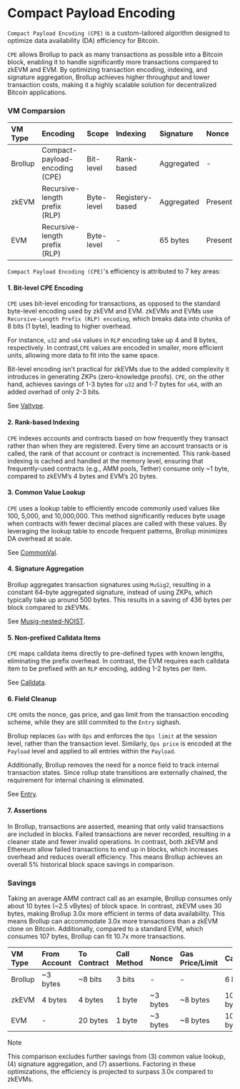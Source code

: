 # Compact Payload Encoding
`Compact Payload Encoding (CPE)` is a custom-tailored algorithm designed to optimize data availability (DA) efficiency for Bitcoin.

`CPE` allows Brollup to pack as many transactions as possible into a Bitcoin block, enabling it to handle significantly more transactions compared to zkEVM and EVM. By optimizing transaction encoding, indexing, and signature aggregation, Brollup achieves higher throughput and lower transaction costs, making it a highly scalable solution for decentralized Bitcoin applications.

### VM Comparsion
| VM Type | Encoding                        | Scope      | Indexing       | Signature   | Nonce     | Gas Price/Limit | Error-handling | Efficiency |
|:--------|:--------------------------------|:-----------|:---------------|:------------|:----------|:----------------|:---------------|:-----------|
| Brollup | Compact-payload-encoding (CPE)  | Bit-level  | Rank-based     | Aggregated  | -         | -               | Assertions     | 10.7x      |
| zkEVM   | Recursive-length prefix (RLP)   | Byte-level | Registery-based| Aggregated  | Present   | Present         | Failures       | 3.5x       |
| EVM     | Recursive-length prefix (RLP)   | Byte-level | -              | 65 bytes    | Present   | Present         | Failures       | 1x         |

`Compact Payload Encoding (CPE)`'s efficiency is attributed to 7 key areas:

#### 1. Bit-level CPE Encoding
`CPE` uses bit-level encoding for transactions, as opposed to the standard byte-level encoding used by zkEVM and EVM. zkEVMs and EVMs use `Recursive-Length Prefix (RLP) encoding`, which breaks data into chunks of 8 bits (1 byte), leading to higher overhead. 

For instance, `u32` and `u64` values in `RLP` encoding take up 4 and 8 bytes, respectively. In contrast,`CPE` values are encoded in smaller, more efficient units, allowing more data to fit into the same space. 

Bit-level encoding isn't practical for zkEVMs due to the added complexity it introduces in generating ZKPs (zero-knowledge proofs). `CPE`, on the other hand, achieves savings of 1-3 bytes for `u32` and 1-7 bytes for `u64`, with an added overhad of only 2-3 bits.

See [Valtype](https://github.com/brollup/brollup/tree/main/src/constructive/valtype).

#### 2. Rank-based Indexing
`CPE` indexes accounts and contracts based on how frequently they transact rather than when they are registered. Every time an account transacts or is called, the rank of that account or contract is incremented. This rank-based indexing is cached and handled at the memory level, ensuring that frequently-used contracts (e.g., AMM pools, Tether) consume only ~1 byte, compared to zkEVM’s 4 bytes and EVM’s 20 bytes.

#### 3. Common Value Lookup
`CPE` uses a lookup table to efficiently encode commonly used values like 100, 5,000, and 10,000,000. This method significantly reduces byte usage when contracts with fewer decimal places are called with these values. By leveraging the lookup table to encode frequent patterns, Brollup minimizes DA overhead at scale. 

See [CommonVal](https://github.com/brollup/brollup/blob/main/src/constructive/valtype/maybe_common/common_val.rs).

#### 4. Signature Aggregation
Brollup aggregates transaction signatures using `MuSig2`, resulting in a constant 64-byte aggregated signature, instead of using ZKPs, which typically take up around 500 bytes. This results in a saving of 436 bytes per block compared to zkEVMs. 

See [Musig-nested-NOIST](https://blog.brollup.org/covenant-emulation-with-musig-nested-noist-784d428c7446).

#### 5. Non-prefixed Calldata Items
`CPE` maps calldata items directly to pre-defined types with known lengths, eliminating the prefix overhead. In contrast, the EVM requires each calldata item to be prefixed with an `RLP` encoding, adding 1-2 bytes per item.

See [Calldata](https://github.com/brollup/brollup/tree/main/src/constructive/calldata).

#### 6. Field Cleanup
`CPE` omits the nonce, gas price, and gas limit from the transaction encoding scheme, while they are still commited to the `Entry` sighash.

Brollup replaces `Gas` with `Ops` and enforces the `Ops limit` at the session level, rather than the transaction level. Similarly, `Ops price` is encoded at the `Payload` level and applied to all entries within the `Payload`.

Additionally, Brollup removes the need for a nonce field to track internal transaction states. Since rollup state transitions are externally chained, the requirement for internal chaining is eliminated.

See [Entry](https://github.com/brollup/brollup/tree/main/src/constructive/entry).

#### 7. Assertions
In Brollup, transactions are asserted, meaning that only valid transactions are included in blocks. Failed transactions are never recorded, resulting in a cleaner state and fewer invalid operations. In contrast, both zkEVM and Ethereum allow failed transactions to end up in blocks, which increases overhead and reduces overall efficiency. This means Brollup achieves an overall 5% historical block space savings in comparison.

### Savings
Taking an average AMM contract call as an example, Brollup consumes only about 10 bytes (~2.5 vBytes) of block space. In contrast, zkEVM uses 30 bytes, making Brollup 3.0x more efficient in terms of data availability. This means Brollup can accommodate 3.0x more transactions than a zkEVM clone on Bitcoin. Additionally, compared to a standard EVM, which consumes 107 bytes, Brollup can fit 10.7x more transactions.

| VM Type | From Account | To Contract | Call Method | Nonce     | Gas Price/Limit  | Calldata     | Signature   | Size        | Savings     |
|:--------|:-------------|:------------|:------------|:----------|:-----------------|:-------------|:------------|:------------|:------------|
| Brollup | ~3 bytes     | ~8 bits     | 3 bits      | -         | -                | 6 bytes      | Negligible  | ~10 bytes   | 97 bytes    |
| zkEVM   | 4 bytes      | 4 bytes     | 1 byte      | ~3 bytes  | ~8 bytes         | 10 bytes     | Negligible  | 30 bytes    | 77 bytes    |
| EVM     | -            | 20 bytes    | 1 byte      | ~3 bytes  | ~8 bytes         | 10 bytes     | 65 bytes    | 107 bytes   | -           |

> [!NOTE]
> This comparison excludes further savings from (3) common value lookup, (4) signature aggregation, and (7) assertions. Factoring in these optimizations, the efficiency is projected to surpass 3.0x compared to zkEVMs.